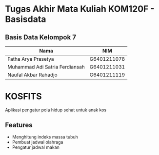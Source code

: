 # Tugas Akhir Mata Kuliah KOM120F - Basisdata
## Basis Data Kelompok 7 
| Nama | NIM |
| ---- | --- |
| Fatha Arya Prasetya | G6401211078 |
| Muhammad Adi Satria Ferdiansah | G6401211031 |
| Naufal Akbar Rahadjo | G6401211119 |

# KOSFITS
Aplikasi pengatur pola hidup sehat untuk anak kos

## Features
- Menghitung indeks massa tubuh
- Pembuat jadwal olahraga
- Pengatur jadwal makan
